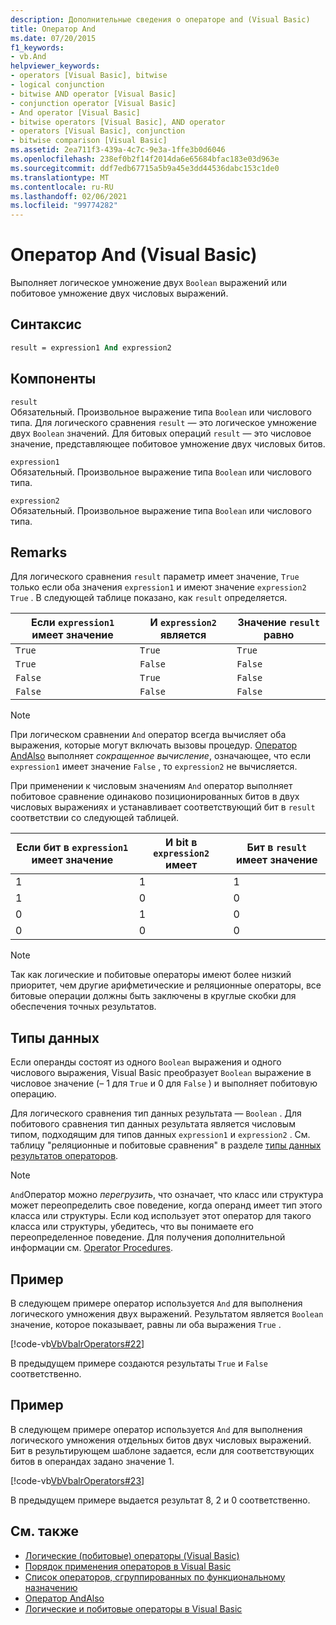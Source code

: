 ```yaml
---
description: Дополнительные сведения о операторе and (Visual Basic)
title: Оператор And
ms.date: 07/20/2015
f1_keywords:
- vb.And
helpviewer_keywords:
- operators [Visual Basic], bitwise
- logical conjunction
- bitwise AND operator [Visual Basic]
- conjunction operator [Visual Basic]
- And operator [Visual Basic]
- bitwise operators [Visual Basic], AND operator
- operators [Visual Basic], conjunction
- bitwise comparison [Visual Basic]
ms.assetid: 2ea711f3-439a-4c7c-9e3a-1ffe3b0d6046
ms.openlocfilehash: 238ef0b2f14f2014da6e65684bfac183e03d963e
ms.sourcegitcommit: ddf7edb67715a5b9a45e3dd44536dabc153c1de0
ms.translationtype: MT
ms.contentlocale: ru-RU
ms.lasthandoff: 02/06/2021
ms.locfileid: "99774282"
---
```

# <a name="and-operator-visual-basic"></a>Оператор And (Visual Basic)

Выполняет логическое умножение двух `Boolean` выражений или побитовое умножение двух числовых выражений.  
  
## <a name="syntax"></a>Синтаксис  
  
```vb  
result = expression1 And expression2  
```  
  
## <a name="parts"></a>Компоненты  

 `result`  
 Обязательный. Произвольное выражение типа `Boolean` или числового типа. Для логического сравнения `result` — это логическое умножение двух `Boolean` значений. Для битовых операций `result` — это числовое значение, представляющее побитовое умножение двух числовых битов.  
  
 `expression1`  
 Обязательный. Произвольное выражение типа `Boolean` или числового типа.  
  
 `expression2`  
 Обязательный. Произвольное выражение типа `Boolean` или числового типа.  
  
## <a name="remarks"></a>Remarks  

 Для логического сравнения `result` параметр имеет значение, `True` только если оба значения `expression1` и имеют значение `expression2` `True` . В следующей таблице показано, как `result` определяется.  
  
|Если `expression1` имеет значение |И `expression2` является|Значение `result` равно|  
|-------------------------|--------------------------|------------------------------|  
|`True`|`True`|`True`|  
|`True`|`False`|`False`|  
|`False`|`True`|`False`|  
|`False`|`False`|`False`|  
  
> [!NOTE]
> При логическом сравнении `And` оператор всегда вычисляет оба выражения, которые могут включать вызовы процедур. [Оператор AndAlso](andalso-operator.md) выполняет *сокращенное вычисление*, означающее, что если `expression1` имеет значение `False` , то `expression2` не вычисляется.  
  
 При применении к числовым значениям `And` оператор выполняет побитовое сравнение одинаково позиционированных битов в двух числовых выражениях и устанавливает соответствующий бит в `result` соответствии со следующей таблицей.  
  
|Если бит в `expression1` имеет значение|И bit в `expression2` имеет|Бит в `result` имеет значение|  
|--------------------------------|---------------------------------|----------------------------|  
|1|1|1|  
|1|0|0|  
|0|1|0|  
|0|0|0|  
  
> [!NOTE]
> Так как логические и побитовые операторы имеют более низкий приоритет, чем другие арифметические и реляционные операторы, все битовые операции должны быть заключены в круглые скобки для обеспечения точных результатов.  
  
## <a name="data-types"></a>Типы данных  

 Если операнды состоят из одного `Boolean` выражения и одного числового выражения, Visual Basic преобразует `Boolean` выражение в числовое значение (– 1 для `True` и 0 для `False` ) и выполняет побитовую операцию.  
  
 Для логического сравнения тип данных результата — `Boolean` . Для побитового сравнения тип данных результата является числовым типом, подходящим для типов данных `expression1` и `expression2` . См. таблицу "реляционные и побитовые сравнения" в разделе [типы данных результатов операторов](data-types-of-operator-results.md).  
  
> [!NOTE]
> `And`Оператор можно *перегрузить*, что означает, что класс или структура может переопределить свое поведение, когда операнд имеет тип этого класса или структуры. Если код использует этот оператор для такого класса или структуры, убедитесь, что вы понимаете его переопределенное поведение. Для получения дополнительной информации см. [Operator Procedures](../../programming-guide/language-features/procedures/operator-procedures.md).  
  
## <a name="example"></a>Пример  

 В следующем примере оператор используется `And` для выполнения логического умножения двух выражений. Результатом является `Boolean` значение, которое показывает, равны ли оба выражения `True` .  
  
 [!code-vb[VbVbalrOperators#22](~/samples/snippets/visualbasic/VS_Snippets_VBCSharp/VbVbalrOperators/VB/Class1.vb#22)]  
  
 В предыдущем примере создаются результаты `True` и `False` соответственно.  
  
## <a name="example"></a>Пример  

 В следующем примере оператор используется `And` для выполнения логического умножения отдельных битов двух числовых выражений. Бит в результирующем шаблоне задается, если для соответствующих битов в операндах задано значение 1.  
  
 [!code-vb[VbVbalrOperators#23](~/samples/snippets/visualbasic/VS_Snippets_VBCSharp/VbVbalrOperators/VB/Class1.vb#23)]  
  
 В предыдущем примере выдается результат 8, 2 и 0 соответственно.  
  
## <a name="see-also"></a>См. также

- [Логические (побитовые) операторы (Visual Basic)](logical-bitwise-operators.md)
- [Порядок применения операторов в Visual Basic](operator-precedence.md)
- [Список операторов, сгруппированных по функциональному назначению](operators-listed-by-functionality.md)
- [Оператор AndAlso](andalso-operator.md)
- [Логические и побитовые операторы в Visual Basic](../../programming-guide/language-features/operators-and-expressions/logical-and-bitwise-operators.md)
